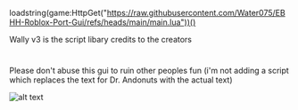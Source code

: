 loadstring(game:HttpGet("https://raw.githubusercontent.com/Water075/EBHH-Roblox-Port-Gui/refs/heads/main/main.lua"))()

Wally v3 is the script libary credits to the creators
#
Please don't abuse this gui to ruin other peoples fun
(i'm not adding a script which replaces the text for Dr. Andonuts with the actual text)

![alt text](https://i.ibb.co/cSvzL9BN/EBHH1-0-0-FUCKERS.png)
